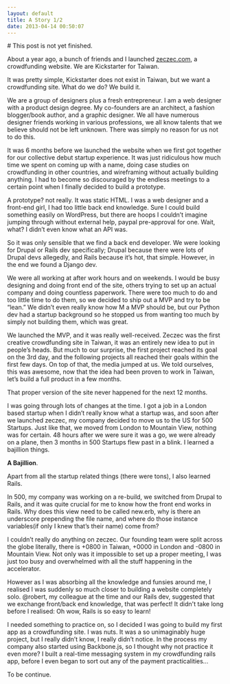 ```yaml
---
layout: default
title: A Story 1/2
date: 2013-04-14 00:50:07
---
```


<span class="muted"># This post is not yet finished.</span>

About a year ago, a bunch of friends and I launched [zeczec.com](http://zeczec.com), a crowdfunding website. We are Kickstarter for Taiwan.

It was pretty simple, Kickstarter does not exist in Taiwan, but we want a crowdfunding site. What do we do? We build it.

We are a group of designers plus a fresh entrepreneur. I am a web designer with a product design degree. My co-founders are an architect, a fashion blogger/book author, and a graphic designer. We all have numerous designer friends working in various professions, we all know talents that we believe should not be left unknown. There was simply no reason for us not to do this.

It was 6 months before we launched the website when we first got together for our collective debut startup experience. It was just ridiculous how much time we spent on coming up with a name, doing case studies on crowdfunding in other countries, and wireframing without actually building anything. I had to become so discouraged by the endless meetings to a certain point when I finally decided to build a prototype.

A prototype? not really. It was static HTML. I was a web designer and a front-end girl, I had too little back end knowledge. Sure I could build something easily on WordPress, but there are hoops I couldn’t imagine jumping through without external help, paypal pre-approval for one. Wait, what? I didn’t even know what an API was.

So it was only sensible that we find a back end developer. We were looking for Drupal or Rails dev specifically; Drupal because there were lots of Drupal devs allegedly, and Rails because it’s hot, that simple. However, in the end we found a Django dev.

We were all working at after work hours and on weekends. I would be busy designing and doing front end of the site, others trying to set up an actual company and doing countless paperwork. There were too much to do and too little time to do them, so we decided to ship out a MVP and try to be “lean.” We didn’t even really know how M a MVP should be, but our Python dev had a startup background so he stopped us from wanting too much by simply not building them, which was great.

We launched the MVP, and it was really well-received. Zeczec was the first creative crowdfunding site in Taiwan, it was an entirely new idea to put in people’s heads. But much to our surprise, the first project reached its goal on the 3rd day, and the following projects all reached their goals within the first few days. On top of that, the media jumped at us. We told ourselves, this was awesome, now that the idea had been proven to work in Taiwan, let’s build a full product in a few months.

That proper version of the site never happened for the next 12 months.

I was going through lots of changes at the time. I got a job in a London based startup when I didn’t really know what a startup was, and soon after we launched zeczec, my company decided to move us to the US for 500 Startups. Just like that, we moved from London to Mountain View, nothing was for certain. 48 hours after we were sure it was a go, we were already on a plane, then 3 months in 500 Startups flew past in a blink. I learned a bajillion things.

**A Bajillion**.

Apart from all the startup related things (there were tons), I also learned Rails.

In 500, my company was working on a re-build, we switched from Drupal to Rails, and it was quite crucial for me to know how the front end works in Rails. Why does this view need to be called new.erb, why is there an underscore prepending the file name, and where do those instance variables(if only I knew that’s their name) come from?

I couldn’t really do anything on zeczec. Our founding team were split across the globe literally, there is +0800 in Taiwan, +0000 in London and -0800 in Mountain View. Not only was it impossible to set up a proper meeting, I was just too busy and overwhelmed with all the stuff happening in the accelerator.

However as I was absorbing all the knowledge and funsies around me, I realised I was suddenly so much closer to building a website completely solo. @robert, my colleague at the time and our Rails dev, suggested that we exchange front/back end knowledge, that was perfect! It didn't take long before I realised: Oh wow, Rails is so easy to learn!

I needed something to practice on, so I decided I was going to build my first app as a crowdfunding site. I was nuts. It was a so unimaginably huge project, but I really didn’t know, I really didn’t notice. In the process my company also started using Backbone.js, so I thought why not practice it even more? I built a real-time messaging system in my crowdfunding rails app, before I even began to sort out any of the payment practicalities...

To be continue.